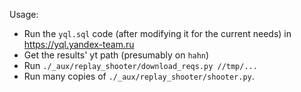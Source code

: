 Usage:

  * Run the `yql.sql` code (after modifying it for the current needs) in
    https://yql.yandex-team.ru
  * Get the results' yt path (presumably on `hahn`)
  * Run `./_aux/replay_shooter/download_reqs.py //tmp/...`
  * Run many copies of `./_aux/replay_shooter/shooter.py`.
